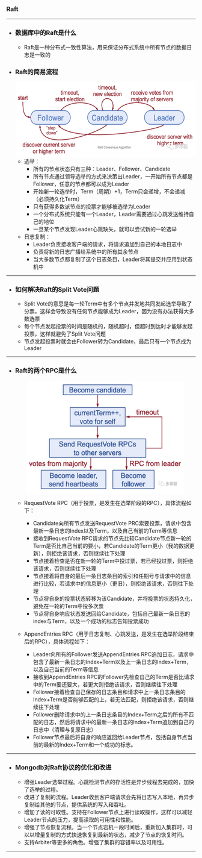 ### Raft
---

*   ### **数据库中的Raft是什么**
    -   Raft是一种分布式一致性算法，用来保证分布式系统中所有节点的数据日志是一致的

*   ### **Raft的简易流程**
    <div align=center>
    <img src="../pictures/raft_status.png" width = "600" height = "200" alt="图片名称" align=center />
    </div>

    -   选举：
        -   所有的节点状态只有三种：Leader、Follower、Candidate
        -   所有节点通过领导选举的方式来决策出Leader，一开始所有节点都是Follower，任意的节点都可以成为Leader
        -   开始新一轮选举时，Term（周期）+1，Term只会递增，不会递减（必须持久化Term）
        -   只有获得多数派节点的投票才能够被选举为Leader
        -   一个分布式系统只能有一个Leader，Leader需要通过心跳发送维持自己的地位
        -   一旦某个节点发现Leader心跳缺失，就可以尝试新的一轮选举
    -   日志复制：
        -   Leader负责接收客户端的请求，将请求追加到自己的本地日志中
        -   负责将新的日志广播给系统中的所有其余节点
        -   当大多数节点都复制了这个日志条目，Leader将其提交并应用到状态机中
---

*   ### **如何解决Raft的Split Vote问题**
    -   Split Vote的意思是每一轮Term中有多个节点并发地共同发起选举导致了分票，这样会导致没有任何节点能够成为Leader，因为没有办法获得大多数选票
    -   每个节点发起投票的时间是随机的，随机超时，但超时到达时才能够发起投票，这样就避免了Split Vote问题
    -   节点发起投票时就会由Follower转为Candidate，最后只有一个节点成为Leader
---


*   ### **Raft的两个RPC是什么**
    <div align=center>
    <img src="../pictures/request_vote.png" width = "420" height = "300" alt="图片名称" align=center />
    </div>

    -   RequestVote RPC（用于投票，是发生在选举阶段的RPC），具体流程如下：
        -   Candidate向所有节点发送RequestVote PRC索要投票，请求中包含最新一条日志的Index以及Term，以及自己当前的Term等信息
        -   接收到RequestVote RPC请求的节点先比较Candidate节点新一轮的Term是否比自己当前的要小，若Candidate的Term更小（我的数据更新），则拒绝该请求，否则继续往下处理
        -   节点接着检查是否在新一轮的Term中投过票，若已经投过票，则拒绝该请求，否则继续往下处理
        -   节点接着将自身的最后一条日志条目的索引和任期号与请求中的信息进行比较，若请求中的信息更小（更旧），则拒绝该请求，否则往下处理
        -   节点将自身的投票状态转移为该Candidate，并将投票的状态持久化，避免在一轮的Term中投多次票
        -   节点将自身响应状态发送回给Candidate，包括自己最新一条日志的index与Term，以及一个成功的标志告知投票成功

    -   AppendEntries RPC（用于日志复制、心跳发送，是发生在选举阶段结束后的RPC），具体流程如下：
        -   Leader向所有的Follower发送AppendEntries RPC追加日志，请求中包含了最新一条日志的Index+Term以及上一条日志的Index+Term，以及自己当前的Term等信息
        -   接收到AppendEntries RPC的Follower先检查自己的Term是否比请求中的Term要还要大，若更大则拒绝该请求，否则继续往下处理
        -   Follower接着检查自己保存的日志条目和请求中上一条日志条目的Index+Term是否能够匹配的上，若无法匹配，则拒绝该请求，否则继续往下处理
        -   Follower删除请求中的上一条日志条目的Index+Term之后的所有不匹配的日志，然后将请求中的最新一条日志的Index+Term追加到自己的日志中（清理与复原日志）
        -   Follower节点最后将自身的响应返回给Leader节点，包括自身节点当前的最新的Index+Term和一个成功的标志。
---


*   ### **Mongodb对Raft协议的优化和改进**
    -   增强Leader选举过程。心跳检测节点的存活性是异步线程去完成的，加快了选举的过程。
    -   改进了复制的流程。Leader收到客户端请求会先将日志写入本地，再异步复制给其他的节点，提供系统的写入和吞吐。
    -   增加了读的可取性。支持在Follower节点上进行读取操作，这样可以减轻Leader节点的压力，提高读取的可用性和性能。
    -   增强了节点恢复流程。当一个节点宕机一段时间后，重新加入集群时，可以以增量复制的方式快速恢复到最新的状态，减少了节点的恢复时间。
    -   支持Arbiter等更多的角色。增强了集群的容错率以及可用性。

---
